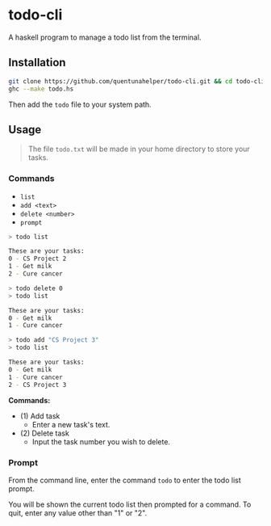 # todo-cli
A haskell program to manage a todo list from the terminal.

## Installation
```bash
git clone https://github.com/quentunahelper/todo-cli.git && cd todo-cli
ghc --make todo.hs
```

Then add the `todo` file to your system path.

## Usage
> The file `todo.txt` will be made in your home directory to store your tasks.

### Commands
* `list`
* `add <text>`
* `delete <number>`
* `prompt`

```bash
> todo list

These are your tasks:
0 - CS Project 2
1 - Get milk
2 - Cure cancer

> todo delete 0
> todo list

These are your tasks:
0 - Get milk
1 - Cure cancer

> todo add "CS Project 3"
> todo list

These are your tasks:
0 - Get milk
1 - Cure cancer
2 - CS Project 3
```

**Commands:**
* (1) Add task
    * Enter a new task's text.
* (2) Delete task
    * Input the task number you wish to delete.

### Prompt
From the command line, enter the command `todo` to enter the todo list prompt.

You will be shown the current todo list then prompted for a command. To quit, enter any value other than "1" or "2".
